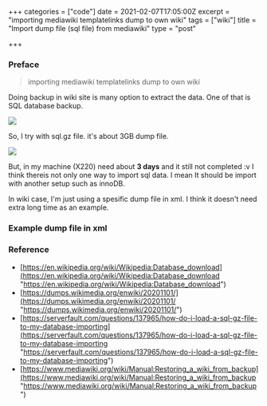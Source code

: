 +++
categories = ["code"]
date = 2021-02-07T17:05:00Z
excerpt = "importing mediawiki templatelinks dump to own wiki"
tags = ["wiki"]
title = "Import dump file (sql file) from mediawiki"
type = "post"

+++
### Preface

> importing mediawiki templatelinks dump to own wiki

Doing backup in wiki site is many option to extract the data. One of that is SQL database backup.

![](https://res.cloudinary.com/bimagv/image/upload/v1612859527/2021-02/123/Screen_2021-02-09_15-31-25X_meeknq.png)

So, I try with sql.gz file. it's about 3GB dump file.

![](https://res.cloudinary.com/bimagv/image/upload/v1613146520/2021-02/123/Screen_2021-02-12_06-27_eddinw.png)

But, in my machine (X220) need about **3 days** and it still not completed :v I think thereis not only one way to import sql data. I mean It should be import with another setup such as innoDB.

In wiki case, I'm just using a spesific dump file in xml. I think it doesn't need extra long time as an example.

### Example dump file in xml

### Reference

* [https://en.wikipedia.org/wiki/Wikipedia:Database_download](https://en.wikipedia.org/wiki/Wikipedia:Database_download "https://en.wikipedia.org/wiki/Wikipedia:Database_download")
* [https://dumps.wikimedia.org/enwiki/20201101/](https://dumps.wikimedia.org/enwiki/20201101/ "https://dumps.wikimedia.org/enwiki/20201101/")
* [https://serverfault.com/questions/137965/how-do-i-load-a-sql-gz-file-to-my-database-importing](https://serverfault.com/questions/137965/how-do-i-load-a-sql-gz-file-to-my-database-importing "https://serverfault.com/questions/137965/how-do-i-load-a-sql-gz-file-to-my-database-importing")
* [https://www.mediawiki.org/wiki/Manual:Restoring_a_wiki_from_backup](https://www.mediawiki.org/wiki/Manual:Restoring_a_wiki_from_backup "https://www.mediawiki.org/wiki/Manual:Restoring_a_wiki_from_backup")